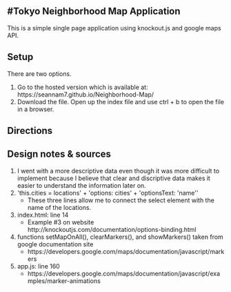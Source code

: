 #Tokyo Neighborhood Map Application
------------------------------------
This is a simple single page application using knockout.js and google maps API.

## Setup
There are two options.
<ol>
    <li>Go to the hosted version which is available at: https://seannam7.github.io/Neighborhood-Map/</li>
    <li>Download the file. Open up the index file and use ctrl + b to open the file in a browser.</li>
</ol>

## Directions


## Design notes & sources
<ol>
    <li>I went with a more descriptive data even though it was more difficult to implement because I believe that clear and discriptive data makes it easier to understand the information later on.</li>
    <li>'this.cities = locations' + 'options: cities' + 'optionsText: 'name''
        <ul>
            <li>These three lines allow me to connect the select element with the name of the locations.
            </li>
        </ul>
    </li>
    <li>index.html: line 14
        <ul>
            <li>Example #3 on website http://knockoutjs.com/documentation/options-binding.html</li>
        </ul>
    </li>
    <li>functions setMapOnAll(), clearMarkers(), and showMarkers() taken from google documentation site
        <ul>
            <li>https://developers.google.com/maps/documentation/javascript/markers</li>
        </ul>
    </li>
    <li>app.js: line 160
        <ul>
            <li>https://developers.google.com/maps/documentation/javascript/examples/marker-animations
        </ul>
    </li>
</ol>

